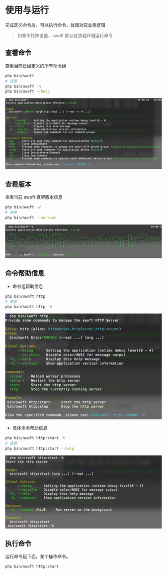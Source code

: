 # 使用与运行

完成定义命令后，可以执行命令，处理对应业务逻辑

> 如果不特殊设置，swoft 默认在协程环境运行命令

## 查看命令

查看当前已经定义的所有命令组

```bash
php bin/swoft
# 或者
php bin/swoft -h
php bin/swoft --help
```

![](../image/console/cli-app.png)

## 查看版本

查看当前 swoft 框架版本信息

```bash
php bin/swoft -V
# 或者
php bin/swoft --version
```

![](../image/console/cli-version.png)

## 命令帮助信息

- 命令组帮助信息

```bash
php bin/swoft http
# 或者
php bin/swoft http -h
```

![](../image/console/cli-group.png)

- 具体命令帮助信息

```bash
php bin/swoft http:start -h
# 或者
php bin/swoft http:start --help
```

![](../image/console/cli-command.png)

## 执行命令

运行命令组下面，某个操作命令。

```bash
php bin/swoft http:start
```